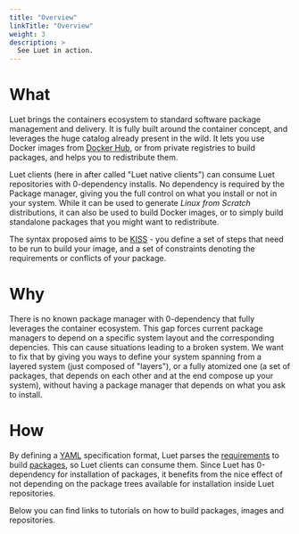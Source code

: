 ```yaml
---
title: "Overview"
linkTitle: "Overview"
weight: 3
description: >
  See Luet in action.
---
```


# What

Luet brings the containers ecosystem to standard software package management and delivery. It is fully built around the container concept, and leverages the huge catalog already present in the wild. It lets you use Docker images from [Docker Hub](https://hub.docker.com/), or from private registries to build packages, and helps you to redistribute them.

Luet clients (here in after called "Luet native clients") can consume Luet repositories with 0-dependency installs. No dependency is required by the Package manager, giving you the full control on what you install or not in your system. While it can be used to generate *Linux from Scratch* distributions, it can also be used to build Docker images, or to simply build standalone packages that you might want to redistribute.

The syntax proposed aims to be [KISS](https://en.wikipedia.org/wiki/KISS_principle) - you define a set of steps that need to be run to build your image, and a set of constraints denoting the requirements or conflicts of your package.

# Why

There is no known package manager with 0-dependency that fully leverages the container ecosystem. This gap forces current package managers to depend on a specific system layout and the corresponding depencies. This can cause situations leading to a broken system. We want to fix that by giving you ways to define your system spanning from a layered system (just composed of "layers"), or a fully atomized one (a set of packages, that depends on each other and at the end compose up your system), without having a package manager that depends on what you ask to install.

# How

By defining a [YAML](https://en.wikipedia.org/wiki/YAML) specification format, Luet parses the [requirements](/docs/docs/concepts/constraints) to build [packages](/docs/docs/concepts/packages), so Luet clients can consume them. Since Luet has 0-dependency for installation of packages, it benefits from the nice effect of not depending on the package trees available for installation inside Luet repositories.

Below you can find links to tutorials on how to build packages, images and repositories.
